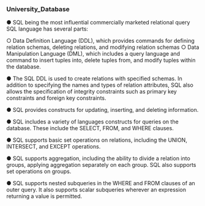 ### University_Database

● SQL being the most influential commercially marketed relational query SQL
language has several parts:

  ○ Data Definition Language (DDL), which provides commands for defining relation
    schemas, deleting relations, and modifying relation schemas
  ○ Data Manipulation Language (DML), which includes a query language and
    command to insert tuples into, delete tuples from, and modify tuples within the database.

● The SQL DDL is used to create relations with specified schemas. In addition to
specifying the names and types of relation attributes, SQL also allows the specification of
integrity constraints such as primary key constraints and foreign key constraints.

● SQL provides constructs for updating, inserting, and deleting information.

● SQL includes a variety of languages constructs for queries on the database. These
include the SELECT, FROM, and WHERE clauses.

● SQL supports basic set operations on relations, including the UNION, INTERSECT, and
EXCEPT operations.

● SQL supports aggregation, including the ability to divide a relation into groups, applying
aggregation separately on each group. SQL also supports set operations on groups.

● SQL supports nested subqueries in the WHERE and FROM clauses of an outer query. It
also supports scalar subqueries wherever an expression returning a value is permitted.
